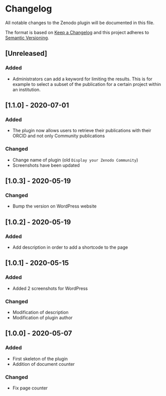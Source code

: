 # Changelog
All notable changes to the Zenodo plugin will be documented in this file.

The format is based on [Keep a Changelog](http://keepachangelog.com/en/1.0.0/)
and this project adheres to [Semantic Versioning](http://semver.org/spec/v2.0.0.html).

## [Unreleased]
### Added
- Administrators can add a keyword for limiting the results. This is for example to select a subset of the publication for a certain project within an institution.

## [1.1.0] - 2020-07-01
### Added
- The plugin now allows users to retrieve their publications with their ORCID and not only Community publications
### Changed
- Change name of plugin (old `Display your Zenodo Community`)
- Screenshots have been updated

## [1.0.3] - 2020-05-19
### Changed
- Bump the version on WordPress website

## [1.0.2] - 2020-05-19
### Added
- Add description in order to add a shortcode to the page

## [1.0.1] - 2020-05-15
### Added
- Added 2 screenshots for WordPress
### Changed
- Modification of description
- Modification of plugin author

## [1.0.0] - 2020-05-07
### Added
- First skeleton of the plugin
- Addition of document counter

### Changed
- Fix page counter